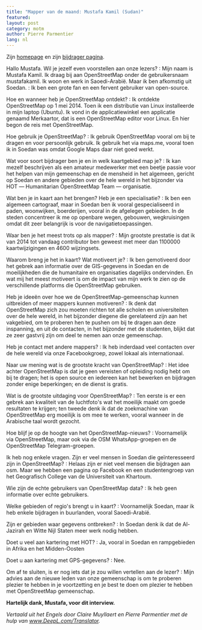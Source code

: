 ```yaml
---
title: "Mapper van de maand: Mustafa Kamil (Sudan)"
featured:
layout: post
category: motm
author: Pierre Parmentier
lang: nl
---
```


Zijn [homepage](https://www.openstreetmap.org/user/mustafakamil) en zijn [bijdrager pagina](https://hdyc.neis-one.org/?mustafakamil).

Hallo Mustafa. Wil je jezelf even voorstellen aan onze lezers?
: Mijn naam is Mustafa Kamil. Ik draag bij aan OpenStreetMap onder de gebruikersnaam mustafakamil. Ik woon en werk in Saoedi-Arabië. Maar ik ben afkomstig uit Soedan.
: Ik ben een grote fan en een fervent gebruiker van open-source.

Hoe en wanneer heb je OpenStreetMap ontdekt?
: Ik ontdekte OpenStreetMap op 1 mei 2014. Toen ik een distributie van Linux installeerde in mijn laptop (Ubuntu). Ik vond in de applicatiewinkel een applicatie genaamd Merkaartor, dat is een OpenStreetMap editor voor Linux. En hier begon de reis met OpenStreetMap.

Hoe gebruik je OpenStreetMap?
: Ik gebruik OpenStreetMap vooral om bij te dragen en voor persoonlijk gebruik. Ik gebruik het via maps.me, vooral toen ik in Soedan was omdat Google Maps daar niet goed werkt.

Wat voor soort bijdrager ben je en in welk kaartgebied map je?
: Ik kan mezelf beschrijven als een amateur medewerker met een beetje passie voor het helpen van mijn gemeenschap en de mensheid in het algemeen, gericht op Soedan en andere gebieden over de hele wereld in het bijzonder via HOT ― Humanitarian OpenStreetMap Team ― organisatie.

Wat ben je in kaart aan het brengen? Heb je een specialisatie?
: Ik ben een algemeen cartograaf, maar in Soedan ben ik vooral gespecialiseerd in paden, woonwijken, boerderijen, vooral in de afgelegen gebieden. In de steden concentreer ik me op openbare wegen, gebouwen, wegkruisingen omdat dit zeer belangrijk is voor de navigatietoepassingen.

Waar ben je het meest trots op als mapper?
: Mijn grootste prestatie is dat ik van 2014 tot vandaag contributor ben geweest met meer dan 1100000 kaartwijzigingen en 4600 wijzingsets.

Waarom breng je het in kaart? Wat motiveert je?
: Ik ben gemotiveerd door het gebrek aan informatie over de GIS-gegevens in Soedan en de moeilijkheden die de humanitaire en organisaties dagelijks ondervinden. En wat mij het meest motiveert is om de impact van mijn werk te zien op de verschillende platforms die OpenStreetMap gebruiken.

Heb je ideeën over hoe we de OpenStreetMap-gemeenschap kunnen uitbreiden of meer mappers kunnen motiveren?
: Ik denk dat OpenStreetMap zich zou moeten richten tot alle scholen en universiteiten over de hele wereld, in het bijzonder diegene die gerelateerd zijn aan het vakgebied, om te proberen hen te pushen om bij te dragen aan deze inspanning, en uit de contacten, in het bijzonder met de studenten, blijkt dat ze zeer gastvrij zijn om deel te nemen aan onze gemeenschap.

Heb je contact met andere mappers?
: Ik heb inderdaad veel contacten over de hele wereld via onze Facebookgroep, zowel lokaal als internationaal.

Naar uw mening wat is de grootste kracht van OpenStreetMap?
: Het idee achter OpenStreetMap is dat je geen vereisten of opleiding nodig hebt om bij te dragen; het is open source en iedereen kan het bewerken en bijdragen zonder enige beperkingen; en de dienst is gratis.

Wat is de grootste uitdaging voor OpenStreetMap?
: Ten eerste is er een gebrek aan kwaliteit van de luchtfoto's wat het moeilijk maakt om goede resultaten te krijgen; ten tweede denk ik dat de zoekmachine van OpenStreetMap erg moeilijk is om mee te werken, vooral wanneer in de Arabische taal wordt gezocht.

Hoe blijf je op de hoogte van het OpenStreetMap-nieuws?
: Voornamelijk via OpenStreetMap, maar ook via de OSM WhatsApp-groepen en de OpenStreetMap Telegram-groepen.

Ik heb nog enkele vragen. Zijn er veel mensen in Soedan die geïnteresseerd zijn in OpenStreetMap?
: Helaas zijn er niet veel mensen die bijdragen aan osm. Maar we hebben een pagina op Facebook en een studentengroep van het Geografisch College van de Universiteit van Khartoum.

Wie zijn de echte gebruikers van OpenStreetMap data?
: Ik heb geen informatie over echte gebruikers.

Welke gebieden of regio's brengt u in kaart?
: Voornamelijk Soedan, maar ik heb enkele bijdragen in buurlanden, vooral Saoedi-Arabië.

Zijn er gebieden waar gegevens ontbreken?
: In Soedan denk ik dat de Al-Jazirah en Witte Nijl Staten meer werk nodig hebben.

Doet u veel aan kartering met HOT?
: Ja, vooral in Soedan en rampgebieden in Afrika en het Midden-Oosten

Doet u aan kartering met GPS-gegevens?
: Nee.

Om af te sluiten, is er nog iets dat je zou willen vertellen aan de lezer?
: Mijn advies aan de nieuwe leden van onze gemeenschap is om te proberen plezier te hebben in je voortzetting en je best te doen om plezier te hebben met OpenStreetMap gemeenschap.

**Hartelijk dank, Mustafa, voor dit interview.**

*Vertaald uit het Engels door Claire Muyllaert en Pierre Parmentier met de hulp van www.DeepL.com/Translator.*
